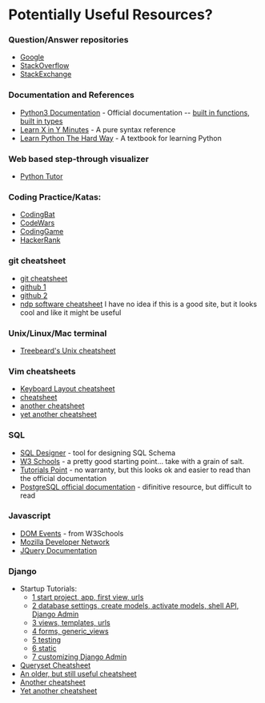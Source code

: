 # Potentially Useful Resources?


### Question/Answer repositories
- [Google](https://www.google.com/)
- [StackOverflow](http://stackoverflow.com/)
- [StackExchange](http://stackexchange.com/)


### Documentation and References
- [Python3 Documentation](https://docs.python.org/3/) - Official documentation -- [built in functions](https://docs.python.org/3/library/functions.html), [built in types](https://docs.python.org/3/library/stdtypes.html)
- [Learn X in Y Minutes](https://learnxinyminutes.com/docs/python3/) - A pure syntax reference
- [Learn Python The Hard Way](https://learnpythonthehardway.org/book/) - A textbook for learning Python


### Web based step-through visualizer
- [Python Tutor](http://pythontutor.com/)


### Coding Practice/Katas:
- [CodingBat](http://codingbat.com/python)
- [CodeWars](https://www.codewars.com/)
- [CodingGame](https://www.codingame.com/)
- [HackerRank](https://www.hackerrank.com/)


### git cheatsheet
- [git cheatsheet](https://www.git-tower.com/blog/git-cheat-sheet/)
- [github 1](https://education.github.com/git-cheat-sheet-education.pdf)
- [github 2](https://services.github.com/on-demand/downloads/github-git-cheat-sheet.pdf)
- [ndp software cheatsheet](http://ndpsoftware.com/git-cheatsheet.html) I have no idea if this is a good site, but it looks cool and like it might be useful


### Unix/Linux/Mac terminal
- [Treebeard's Unix cheatsheet](http://www.rain.org/~mkummel/unix.html)


### Vim cheatsheets
- [Keyboard Layout cheatsheet](http://www.viemu.com/vi-vim-cheat-sheet.gif)
- [cheatsheet](http://vimsheet.com/)
- [another cheatsheet](https://vim.rtorr.com/)
- [yet another cheatsheet](https://www.fprintf.net/vimCheatSheet.html)


### SQL
- [SQL Designer](https://ondras.zarovi.cz/sql/demo/) - tool for designing SQL Schema
- [W3 Schools](https://www.w3schools.com/sql/) - a pretty good starting point...  take with a grain of salt.
- [Tutorials Point](https://www.tutorialspoint.com/postgresql/) - no warranty, but this looks ok and easier to read than the official documentation
- [PostgreSQL official documentation](https://www.postgresql.org/docs/9.6/static/index.html) - difinitive resource, but difficult to read


### Javascript
- [DOM Events](https://www.w3schools.com/jsref/dom_obj_event.asp) - from W3Schools
- [Mozilla Developer Network](https://developer.mozilla.org/en-US/docs/Web/JavaScript)
- [JQuery Documentation](https://api.jquery.com/)


### Django
- Startup Tutorials: 
    - [1 start project, app, first view, urls](https://docs.djangoproject.com/en/1.9/intro/tutorial01/) 
    - [2 database settings, create models, activate models, shell API, Django Admin](https://docs.djangoproject.com/en/1.9/intro/tutorial02/) 
    - [3 views, templates, urls](https://docs.djangoproject.com/en/1.9/intro/tutorial03/) 
    - [4 forms, generic_views](https://docs.djangoproject.com/en/1.9/intro/tutorial04/)
    - [5 testing](https://docs.djangoproject.com/en/1.9/intro/tutorial05/)
    - [6 static](https://docs.djangoproject.com/en/1.9/intro/tutorial06/)
    - [7 customizing Django Admin](https://docs.djangoproject.com/en/1.9/intro/tutorial07/)
- [Queryset Cheatsheet](https://github.com/chrisdl/Django-QuerySet-Cheatsheet)
- [An older, but still useful cheatsheet](https://www.mercurytide.co.uk/media/resources/django-cheat-sheet.pdf)
- [Another cheatsheet](http://www.cheat-sheets.org/saved-copy/django_reference_sheet.pdf)
- [Yet another cheatsheet](http://steventking.com/clients/django_beginners_cheatsheet.pdf)
